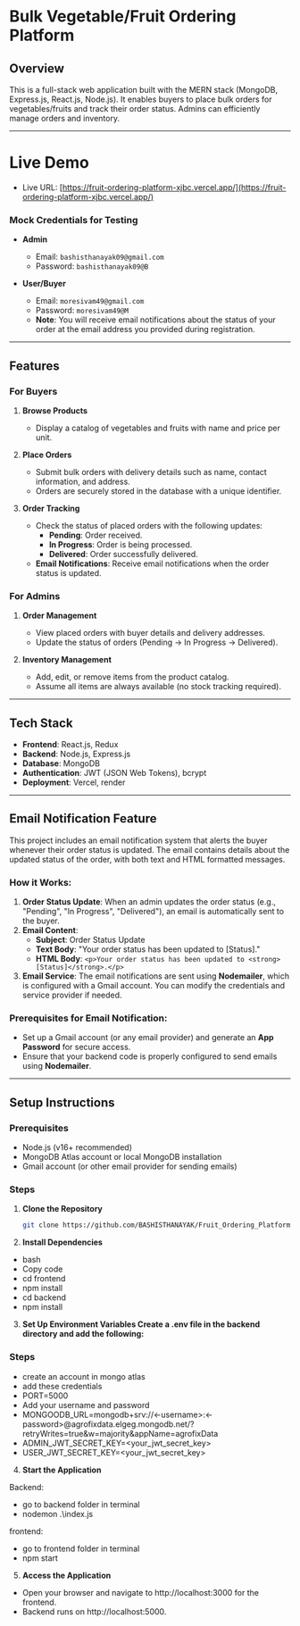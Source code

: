 # Bulk Vegetable/Fruit Ordering Platform

## Overview

This is a full-stack web application built with the MERN stack (MongoDB, Express.js, React.js, Node.js). It enables buyers to place bulk orders for vegetables/fruits and track their order status. Admins can efficiently manage orders and inventory.

---

# Live Demo

- Live URL: [https://fruit-ordering-platform-xjbc.vercel.app/](https://fruit-ordering-platform-xjbc.vercel.app/)

### Mock Credentials for Testing

- **Admin**

  - Email: `bashisthanayak09@gmail.com`
  - Password: `bashisthanayak09@B`

- **User/Buyer**
  - Email: `moresivam49@gmail.com`
  - Password: `moresivam49@M`
  - **Note**: You will receive email notifications about the status of your order at the email address you provided during registration.

---

## Features

### For Buyers

1. **Browse Products**

   - Display a catalog of vegetables and fruits with name and price per unit.

2. **Place Orders**

   - Submit bulk orders with delivery details such as name, contact information, and address.
   - Orders are securely stored in the database with a unique identifier.

3. **Order Tracking**
   - Check the status of placed orders with the following updates:
     - **Pending**: Order received.
     - **In Progress**: Order is being processed.
     - **Delivered**: Order successfully delivered.
   - **Email Notifications**: Receive email notifications when the order status is updated.

### For Admins

1. **Order Management**

   - View placed orders with buyer details and delivery addresses.
   - Update the status of orders (Pending → In Progress → Delivered).

2. **Inventory Management**
   - Add, edit, or remove items from the product catalog.
   - Assume all items are always available (no stock tracking required).

---

## Tech Stack

- **Frontend**: React.js, Redux
- **Backend**: Node.js, Express.js
- **Database**: MongoDB
- **Authentication**: JWT (JSON Web Tokens), bcrypt
- **Deployment**: Vercel, render

---

## Email Notification Feature

This project includes an email notification system that alerts the buyer whenever their order status is updated. The email contains details about the updated status of the order, with both text and HTML formatted messages.

### How it Works:

1. **Order Status Update**: When an admin updates the order status (e.g., "Pending", "In Progress", "Delivered"), an email is automatically sent to the buyer.
2. **Email Content**:
   - **Subject**: Order Status Update
   - **Text Body**: "Your order status has been updated to [Status]."
   - **HTML Body**: `<p>Your order status has been updated to <strong>[Status]</strong>.</p>`
3. **Email Service**: The email notifications are sent using **Nodemailer**, which is configured with a Gmail account. You can modify the credentials and service provider if needed.

### Prerequisites for Email Notification:

- Set up a Gmail account (or any email provider) and generate an **App Password** for secure access.
- Ensure that your backend code is properly configured to send emails using **Nodemailer**.

---

## Setup Instructions

### Prerequisites

- Node.js (v16+ recommended)
- MongoDB Atlas account or local MongoDB installation
- Gmail account (or other email provider for sending emails)

### Steps

1. **Clone the Repository**

   ```bash
   git clone https://github.com/BASHISTHANAYAK/Fruit_Ordering_Platform.git

   ```

2. **Install Dependencies**

- bash
- Copy code
- cd frontend
- npm install
- cd backend
- npm install

3. **Set Up Environment Variables Create a .env file in the backend directory and add the following:**

### Steps

- create an account in mongo atlas
- add these credentials
- PORT=5000
- Add your username and password
- MONGOODB_URL=mongodb+srv://<-username>:<-password>@agrofixdata.elgeg.mongodb.net/?retryWrites=true&w=majority&appName=agrofixData
- ADMIN_JWT_SECRET_KEY=<your_jwt_secret_key>
- USER_JWT_SECRET_KEY=<your_jwt_secret_key>

4. **Start the Application**

Backend:

- go to backend folder in terminal
- nodemon .\index.js

frontend:

- go to frontend folder in terminal
- npm start

5. **Access the Application**

- Open your browser and navigate to http://localhost:3000 for the frontend.
- Backend runs on http://localhost:5000.
